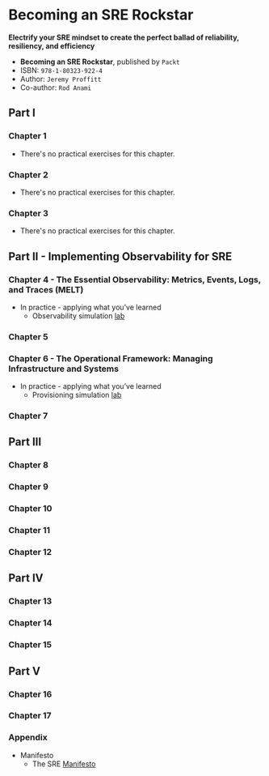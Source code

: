 # Becoming an SRE Rockstar
**Electrify your SRE mindset to create the perfect ballad of reliability, resiliency, and efficiency**

* **Becoming an SRE Rockstar**, published by `Packt`
* ISBN: `978-1-80323-922-4`
* Author: `Jeremy Proffitt`
* Co-author: `Rod Anami`

## Part I

### Chapter 1

* There's no practical exercises for this chapter.

### Chapter 2

* There's no practical exercises for this chapter.

### Chapter 3

* There's no practical exercises for this chapter.

## Part II - Implementing Observability for SRE

### Chapter 4 - The Essential Observability: Metrics, Events, Logs, and Traces (MELT)

* In practice - applying what you’ve learned
  * Observability simulation [lab](./Chapter-4/observability-simulation-lab.md)

### Chapter 5

### Chapter 6 - The Operational Framework: Managing Infrastructure and Systems

* In practice - applying what you’ve learned
  * Provisioning simulation [lab](./Chapter-6/provisioning-simulation-lab.md)

### Chapter 7

## Part III

### Chapter 8

### Chapter 9

### Chapter 10

### Chapter 11

### Chapter 12

## Part IV

### Chapter 13

### Chapter 14

### Chapter 15

## Part V

### Chapter 16

### Chapter 17

### Appendix

* Manifesto
  * The SRE [Manifesto](./Appendix/sre-manifesto.md)
